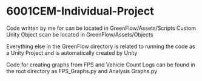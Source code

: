 # 6001CEM-Individual-Project

Code written by me for can be located in GreenFlow/Assets/Scripts
Custom Unity Object scan be located in GreenFlow/Assets/Objects

Everything else in the GreenFlow directory is related to running the code as a Unity Project and is automatically created by Unity

Code for creating graphs from FPS and Vehicle Count Logs can be found in the root directory as FPS_Graphs.py and Analysis Graphs.py
